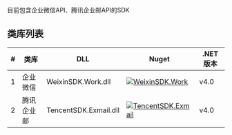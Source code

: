 目前包含企业微信API、腾讯企业邮API的SDK

类库列表
----------------
| # | 类库        | DLL                  | Nuget                            | .NET 版本 
|---|---          |---                   |---                              |---
|1  |企业微信     |WeixinSDK.Work.dll     |[![WeixinSDK.Work][1.1]][1.2]     | v4.0
|2  |腾讯企业邮   |TencentSDK.Exmail.dll  |[![TencentSDK.Exmail][2.1]][2.2]  | v4.0

[1.1]: https://buildstats.info/nuget/WeixinSDK.Work
[1.2]: https://www.nuget.org/packages/WeixinSDK.Work
[2.1]: https://buildstats.info/nuget/TencentSDK.Exmail
[2.2]: https://www.nuget.org/packages/TencentSDK.Exmail